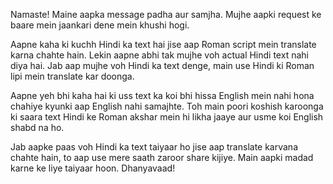 Namaste! Maine aapka message padha aur samjha. Mujhe aapki request ke baare mein jaankari dene mein khushi hogi.

Aapne kaha ki kuchh Hindi ka text hai jise aap Roman script mein translate karna chahte hain. Lekin aapne abhi tak mujhe voh actual Hindi text nahi diya hai. Jab aap mujhe voh Hindi ka text denge, main use Hindi ki Roman lipi mein translate kar doonga. 

Aapne yeh bhi kaha hai ki uss text ka koi bhi hissa English mein nahi hona chahiye kyunki aap English nahi samajhte. Toh main poori koshish karoonga ki saara text Hindi ke Roman akshar mein hi likha jaaye aur usme koi English shabd na ho.

Jab aapke paas voh Hindi ka text taiyaar ho jise aap translate karvana chahte hain, to aap use mere saath zaroor share kijiye. Main aapki madad karne ke liye taiyaar hoon. Dhanyavaad!